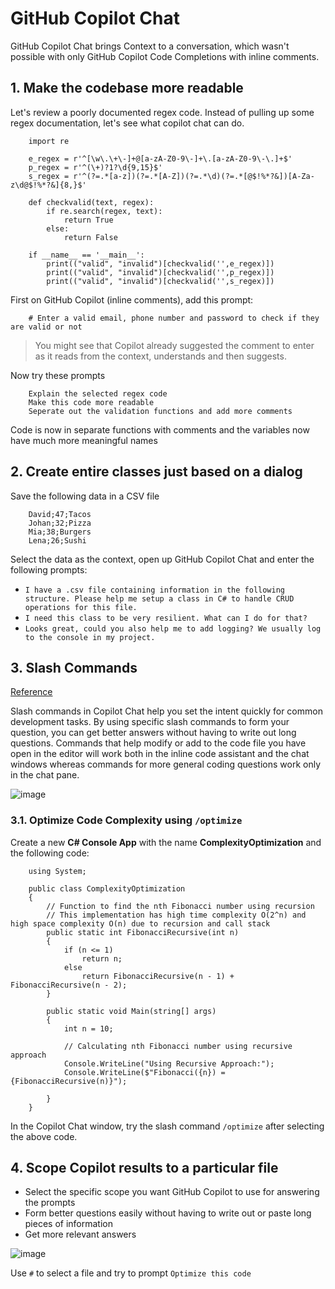 # GitHub Copilot Chat

GitHub Copilot Chat brings Context to a conversation, which wasn't possible with only GitHub Copilot Code Completions with inline comments.

## 1. Make the codebase more readable

Let's review a poorly documented regex code. Instead of pulling up some regex documentation, let's see what copilot chat can do.

        import re
        
        e_regex = r'^[\w\.\+\-]+@[a-zA-Z0-9\-]+\.[a-zA-Z0-9\-\.]+$'
        p_regex = r'^(\+)?1?\d{9,15}$'
        s_regex = r'^(?=.*[a-z])(?=.*[A-Z])(?=.*\d)(?=.*[@$!%*?&])[A-Za-z\d@$!%*?&]{8,}$'
        
        def checkvalid(text, regex):
            if re.search(regex, text):
                return True
            else:
                return False
        
        if __name__	== '__main__':
            print(("valid", "invalid")[checkvalid('',e_regex)])
            print(("valid", "invalid")[checkvalid('',p_regex)])
            print(("valid", "invalid")[checkvalid('',s_regex)])

First on GitHub Copilot (inline comments), add this prompt:

        # Enter a valid email, phone number and password to check if they are valid or not

> You might see that Copilot already suggested the comment to enter as it reads from the context, understands and then suggests.

Now try these prompts

        Explain the selected regex code
        Make this code more readable
        Seperate out the validation functions and add more comments

Code is now in separate functions with comments and the variables now have much more meaningful names

## 2. Create entire classes just based on a dialog

Save the following data in a CSV file

        ﻿David;47;Tacos
        Johan;32;Pizza
        Mia;38;Burgers
        Lena;26;Sushi

Select the data as the context, open up GitHub Copilot Chat and enter the following prompts:

* `I have a .csv file containing information in the following structure. Please help me setup a class in C# to handle CRUD operations for this file.`
* `I need this class to be very resilient. What can I do for that?`
* `Looks great, could you also help me to add logging? We usually log to the console in my project.`

## 3. Slash Commands

[Reference](https://learn.microsoft.com/en-us/visualstudio/ide/copilot-chat-context?view=vs-2022#slash-commands)

Slash commands in Copilot Chat help you set the intent quickly for common development tasks. By using specific slash commands to form your question, you can get better answers without having to write out long questions. Commands that help modify or add to the code file you have open in the editor will work both in the inline code assistant and the chat windows whereas commands for more general coding questions work only in the chat pane.

![image](https://github.com/kcodeg123/GitHubCopilotDemo/assets/3813135/6085b197-cd10-46b1-b06c-63fee101927a)

### 3.1. Optimize Code Complexity using `/optimize`

Create a new **C# Console App** with the name **ComplexityOptimization** and the following code:

        using System;
        
        public class ComplexityOptimization
        {
            // Function to find the nth Fibonacci number using recursion
            // This implementation has high time complexity O(2^n) and high space complexity O(n) due to recursion and call stack
            public static int FibonacciRecursive(int n)
            {
                if (n <= 1)
                    return n;
                else
                    return FibonacciRecursive(n - 1) + FibonacciRecursive(n - 2);
            }
        
            public static void Main(string[] args)
            {
                int n = 10;
        
                // Calculating nth Fibonacci number using recursive approach
                Console.WriteLine("Using Recursive Approach:");
                Console.WriteLine($"Fibonacci({n}) = {FibonacciRecursive(n)}");
        
            }
        }

In the Copilot Chat window, try the slash command `/optimize` after selecting the above code.

## 4. Scope Copilot results to a particular file

* Select the specific scope you want GitHub Copilot to use for answering the prompts
* Form better questions easily without having to write out or paste long pieces of information
* Get more relevant answers

![image](https://github.com/kcodeg123/GitHubCopilotDemo/assets/3813135/07ff5c96-f0b0-407b-bce2-be9684b55281)


Use `#` to select a file and try to prompt `Optimize this code`
